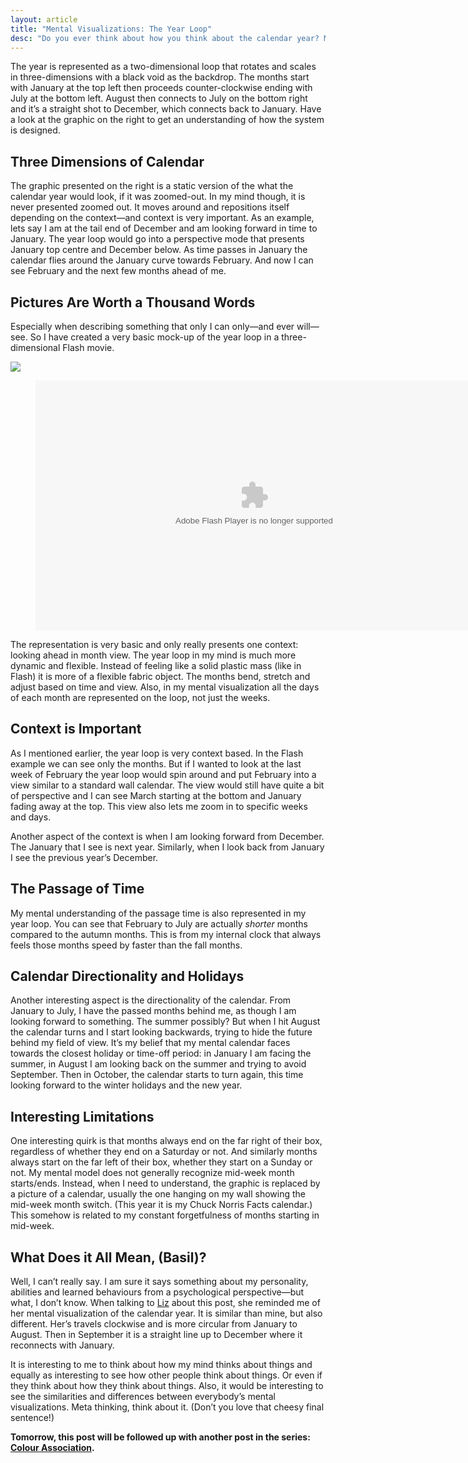 ```yaml
---
layout: article
title: "Mental Visualizations: The Year Loop"
desc: "Do you ever think about how you think about the calendar year? Meta-thinking? We all have our little quirks about how we see and visualize things in our mind. The following is how the year passes in my mind."
---
```


The year is represented as a two-dimensional loop that rotates and scales in three-dimensions with a black void as the backdrop. The months start with January at the top left then proceeds counter-clockwise ending with July at the bottom left. August then connects to July on the bottom right and it’s a straight shot to December, which connects back to January. Have a look at the graphic on the right to get an understanding of how the system is designed.

## Three Dimensions of Calendar

The graphic presented on the right is a static version of the what the calendar year would look, if it was zoomed-out. In my mind though, it is never presented zoomed out. It moves around and repositions itself depending on the context—and context is very important. As an example, lets say I am at the tail end of December and am looking forward in time to January. The year loop would go into a perspective mode that presents January top centre and December below. As time passes in January the calendar flies around the January curve towards February. And now I can see February and the next few months ahead of me.

## Pictures Are Worth a Thousand Words

Especially when describing something that only I can only—and ever will—see. So I have created a very basic mock-up of the year loop in a three-dimensional Flash movie.

![]({{"img2"|env}}/articles/year-loop/year-loop.png)

<div>
	<figure style="text-align:center; background-color:#000;">
		<embed src="{{"img2"|env}}/articles/year-loop/year-loop.swf" type="application/x-shockwave-flash" allowscriptaccess="always" width="700" height="400">
	</figure>
</div>

The representation is very basic and only really presents one context: looking ahead in month view. The year loop in my mind is much more dynamic and flexible. Instead of feeling like a solid plastic mass (like in Flash) it is more of a flexible fabric object. The months bend, stretch and adjust based on time and view. Also, in my mental visualization all the days of each month are represented on the loop, not just the weeks.

## Context is Important

As I mentioned earlier, the year loop is very context based. In the Flash example we can see only the months. But if I wanted to look at the last week of February the year loop would spin around and put February into a view similar to a standard wall calendar. The view would still have quite a bit of perspective and I can see March starting at the bottom and January fading away at the top. This view also lets me zoom in to specific weeks and days.

Another aspect of the context is when I am looking forward from December. The January that I see is next year. Similarly, when I look back from January I see the previous year’s December.

## The Passage of Time

My mental understanding of the passage time is also represented in my year loop. You can see that February to July are actually *shorter* months compared to the autumn months. This is from my internal clock that always feels those months speed by faster than the fall months.

## Calendar Directionality and Holidays

Another interesting aspect is the directionality of the calendar. From January to July, I have the passed months behind me, as though I am looking forward to something. The summer possibly? But when I hit August the calendar turns and I start looking backwards, trying to hide the future behind my field of view. It’s my belief that my mental calendar faces towards the closest holiday or time-off period: in January I am facing the summer, in August I am looking back on the summer and trying to avoid September. Then in October, the calendar starts to turn again, this time looking forward to the winter holidays and the new year.

## Interesting Limitations

One interesting quirk is that months always end on the far right of their box, regardless of whether they end on a Saturday or not. And similarly months always start on the far left of their box, whether they start on a Sunday or not. My mental model does not generally recognize mid-week month starts/ends. Instead, when I need to understand, the graphic is replaced by a picture of a calendar, usually the one hanging on my wall showing the mid-week month switch. (This year it is my Chuck Norris Facts calendar.) This somehow is related to my constant forgetfulness of months starting in mid-week.

## What Does it All Mean, (Basil)?

Well, I can’t really say. I am sure it says something about my personality, abilities and learned behaviours from a psychological perspective—but what, I don’t know. When talking to [Liz](http://lizkerrison.ca) about this post, she reminded me of her mental visualization of the calendar year. It is similar than mine, but also different. Her’s travels clockwise and is more circular from January to August. Then in September it is a straight line up to December where it reconnects with January.

It is interesting to me to think about how my mind thinks about things and equally as interesting to see how other people think about things. Or even if they think about how they think about things. Also, it would be interesting to see the similarities and differences between everybody’s mental visualizations. Meta thinking, think about it. (Don’t you love that cheesy final sentence!)

**Tomorrow, this post will be followed up with another post in the series: [Colour Association](/articles/mental-visualizations-colour-association/).**
